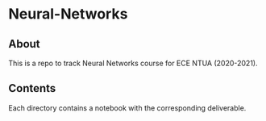 # Neural-Networks

## About
This is a repo to track Neural Networks course for ECE NTUA (2020-2021).

## Contents
Each directory contains a notebook with the corresponding deliverable.


